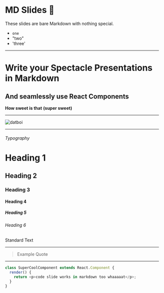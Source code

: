 # MD Slides 👋

These slides are bare Markdown with nothing special.

- `one`
- "two"
- 'three'

---

# Write your Spectacle Presentations in Markdown

## And seamlessly use React Components

**How sweet is that**
**(super sweet)**

---

![datboi](https://pbs.twimg.com/media/CkjFUyTXEAEysBY.jpg)

---

###### Typography

# Heading 1

## Heading 2

### Heading 3

#### Heading 4

##### Heading 5

###### Heading 6

Standard Text

---

> Example Quote

---

```javascript
class SuperCoolComponent extends React.Component {
  render() {
    return <p>code slide works in markdown too whaaaaat</p>;
  }
}
```
